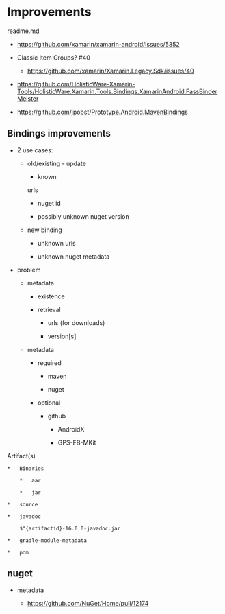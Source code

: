 # Improvements

readme.md

*   https://github.com/xamarin/xamarin-android/issues/5352

*   Classic Item Groups? #40

    *   https://github.com/xamarin/Xamarin.Legacy.Sdk/issues/40


*   https://github.com/HolisticWare-Xamarin-Tools/HolisticWare.Xamarin.Tools.Bindings.XamarinAndroid.FassBinderMeister

*   https://github.com/jpobst/Prototype.Android.MavenBindings

## Bindings improvements

*   2 use cases:

    *   old/existing - update

        *   known 
        
        urls

        *   nuget id

        *   possibly unknown nuget version

    *   new binding

        *   unknown urls

        *   unknown nuget metadata


*   problem 

    *   metadata 
    
        *   existence

        *   retrieval

            *   urls (for downloads)

            *   version[s]

    *   metadata

        *   required
    
            *   maven

            *   nuget

        *   optional

            *   github

                *   AndroidX

                *   GPS-FB-MKit

Artifact(s)	

    *   Binaries

        *   aar

        *   jar

    *   source
    
    *   javadoc  
    
        $"{artifactid}-16.0.0-javadoc.jar

    *   gradle-module-metadata
    
    *   pom
    
## nuget

*   metadata

    *   https://github.com/NuGet/Home/pull/12174
